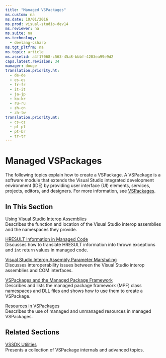 ```yaml
---
title: "Managed VSPackages"
ms.custom: na
ms.date: 10/01/2016
ms.prod: visual-studio-dev14
ms.reviewer: na
ms.suite: na
ms.technology: 
  - devlang-csharp
ms.tgt_pltfrm: na
ms.topic: article
ms.assetid: a4f17068-c563-45a8-bbbf-4203ea99e9d2
caps.latest.revision: 34
manager: douge
translation.priority.ht: 
  - de-de
  - es-es
  - fr-fr
  - it-it
  - ja-jp
  - ko-kr
  - ru-ru
  - zh-cn
  - zh-tw
translation.priority.mt: 
  - cs-cz
  - pl-pl
  - pt-br
  - tr-tr
---
```

# Managed VSPackages
The following topics explain how to create a VSPackage. A VSPackage is a software module that extends the Visual Studio integrated development environment (IDE) by providing user interface (UI) elements, services, projects, editors, and designers. For more information, see [VSPackages](../Topic/VSPackages.md).  
  
## In This Section  
 [Using Visual Studio Interop Assemblies](../Topic/Using%20Visual%20Studio%20Interop%20Assemblies.md)  
 Describes the function and location of the Visual Studio interop assemblies and the namespaces they provide.  
  
 [HRESULT Information in Managed Code](../VS_not_in_toc/HRESULT-Information-in-Managed-Code.md)  
 Discusses how to translate HRESULT information into thrown exceptions and `int` return values in managed code.  
  
 [Visual Studio Interop Assembly Parameter Marshaling](../VS_not_in_toc/Visual-Studio-Interop-Assembly-Parameter-Marshaling.md)  
 Discusses interoperability issues between the Visual Studio interop assemblies and COM interfaces.  
  
 [VSPackages and the Managed Package Framework](../VS_not_in_toc/VSPackages-and-the-Managed-Package-Framework.md)  
 Describes and lists the managed package framework (MPF) class namespaces and DLL files and shows how to use them to create a VSPackage.  
  
 [Resources in VSPackages](../Topic/Resources%20in%20VSPackages.md)  
 Describes the use of managed and unmanaged resources in managed VSPackages.  
  
## Related Sections  
 [VSSDK Utilities](../Topic/VSSDK%20Utilities.md)  
 Presents a collection of VSPackage internals and advanced topics.